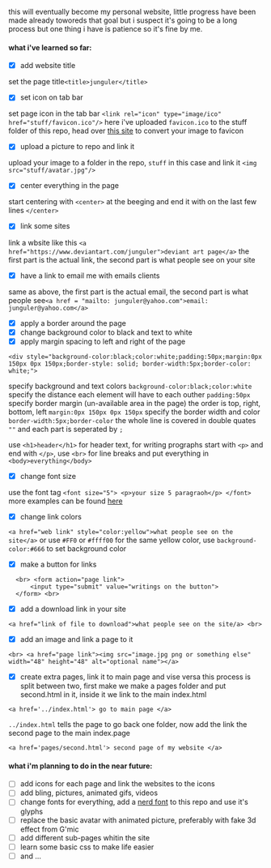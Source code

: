 this will eventually become my personal website, little progress have been made already toworeds that goal but i suspect it's going to be a long process but one thing i have is patience so it's fine by me.

#### what i've learned so far:
- [x] add website title 

set the page title`<title>junguler</title>` 

- [x] set icon on tab bar

set page icon in the tab bar `<link rel="icon" type="image/ico" href="stuff/favicon.ico"/>` here i've uploaded `favicon.ico` to the stuff folder of this repo, head over [this site](https://iconifier.net/) to convert your image to favicon

- [x] upload a picture to repo and link it 

upload your image to a folder in the repo, `stuff` in this case and link it `<img src="stuff/avatar.jpg"/>`

- [x] center everything in the page

start centering with `<center>` at the beeging and end it with on the last few lines `</center>`

- [x] link some sites

link a wbsite like this `<a href="https://www.deviantart.com/junguler">deviant art page</a>` the first part is the actual link, the second part is what people see on your site

- [x] have a link to email me with emails clients

same as above, the first part is the actual email, the second part is what people see`<a href = "mailto: junguler@yahoo.com">email: junguler@yahoo.com</a>`

- [X] apply a border around the page
- [X] change background color to black and text to white
- [X] apply margin spacing to left and right of the page

```
<div style="background-color:black;color:white;padding:50px;margin:0px 150px 0px 150px;border-style: solid; border-width:5px;border-color: white;">
```
specify background and text colors `background-color:black;color:white` specify the distance each element will have to each outher `padding:50px` specify border margin (un-available area in the page) the order is top, right, bottom, left `margin:0px 150px 0px 150px` specify the border width and color `border-width:5px;border-color` the whole line is covered in double quates `""` and each part is seperated by `;`

use `<h1>header</h1>` for header text, for writing prographs start with `<p>` and end with `</p>`, use `<br>` for line breaks and put everything in `<body>everything</body>`

- [X] change font size

use the font tag `<font size="5"> <p>your size 5 paragraoh</p> </font>` more examples can be found [here](https://www.tutorialspoint.com/html/html_fonts.htm)

- [X] change link colors

`<a href="web link" style="color:yellow">what people see on the site</a>` or use `#FF0` or `#ffff00` for the same yellow color, use `background-color:#666` to set background color

- [X] make a button for links
```
  <br> <form action="page link">
      <input type="submit" value="writings on the button"> 
  </form> <br>
```
- [X] add a download link in your site
```
<a href="link of file to download">what people see on the site/a> <br>
```
- [X] add an image and link a page to it
```
<br> <a href="page link"><img src="image.jpg png or something else" width="48" height="48" alt="optional name"></a>
```
- [X] create extra pages, link it to main page and vise versa
this process is split between two, first make we make a pages folder and put second.html in it, inside it we link to the main index.html
```
<a href='../index.html'> go to main page </a>
```
`../index.html` tells the page to go back one folder, now add the link the second page to the main index.page
```
<a href='pages/second.html'> second page of my website </a>
```

#### what i'm planning to do in the near future:
- [ ] add icons for each page and link the websites to the icons
- [ ] add bling, pictures, animated gifs, videos
- [ ] change fonts for everything, add a [nerd font](https://github.com/ryanoasis/nerd-fonts) to this repo and use it's glyphs
- [ ] replace the basic avatar with animated picture, preferably with fake 3d effect from G'mic
- [ ] add different sub-pages whitin the site
- [ ] learn some basic css to make life easier
- [ ] and ...
